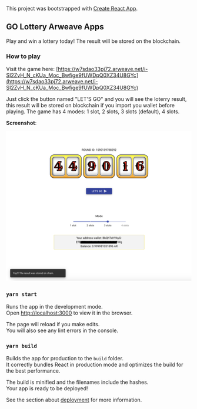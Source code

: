 This project was bootstrapped with [Create React App](https://github.com/facebook/create-react-app).

## GO Lottery Arweave Apps

Play and win a lottery today! The result will be stored on the blockchain.

### How to play

Visit the game here: [https://w7sdao33pj72.arweave.net/i-SI2ZvH_N_cKUa_Moc_Bwfige9fUWDpQ0XZ34U8GYc](https://w7sdao33pj72.arweave.net/i-SI2ZvH_N_cKUa_Moc_Bwfige9fUWDpQ0XZ34U8GYc)

Just click the button named "LET'S GO" and you will see the loterry result, this result will be stored on blockchain if you import you wallet before playing.
The game has 4 modes: 1 slot, 2 slots, 3 slots (default), 4 slots.

**Screenshot**:

[<img src="https://github.com/blackwine93v/arweave-go-lottery-dapp/blob/master/screenshot.png">](#)

### `yarn start`

Runs the app in the development mode.<br />
Open [http://localhost:3000](http://localhost:3000) to view it in the browser.

The page will reload if you make edits.<br />
You will also see any lint errors in the console.

### `yarn build`

Builds the app for production to the `build` folder.<br />
It correctly bundles React in production mode and optimizes the build for the best performance.

The build is minified and the filenames include the hashes.<br />
Your app is ready to be deployed!

See the section about [deployment](https://facebook.github.io/create-react-app/docs/deployment) for more information.

